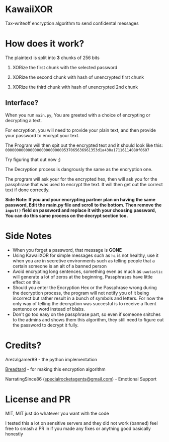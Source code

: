 # KawaiiXOR
Tax-writeoff encryption algorithm to send confidental messages


# How does it work?
The plaintext is split into __3__ chunks of 256 bits

1. XORize the first chunk with the selected password

2. XORize the second chunk with hash of unencrypted first chunk

3. XORize the third chunk with hash of unencrypted 2nd chunk

## Interface?

When you run `main.py`, You are greeted with a choice of encrypting or decrypting a text.

For encryption, you will need to provide your plain text, and then provide your password to encrypt your text.

The Program will then spit out the encrypted text and it should look like this:
```00000000000000000000000000537065636961353d1a430a17116114080f0607```

Try figuring that out now ;)

The Decryption process is dangrously the same as the encryption one.

The program will ask your for the encrypted hex, then will ask you for the passphrase that was used to encrypt the text. It will then get out the correct text if done correctly.

**Side Note: If you and your encrypting partner plan on having the same password, Edit the main.py file and scroll to the bottom. Then remove the `input()` field on password and replace it with your choosing password, You can do this same process on the decrypt section too.**

# Side Notes
- When you forget a password, that message is **GONE**
- Using KawaiiXOR for simple messages such as `hi` is not healthy, use it when you are in secretive environments such as telling people that a certain someone is an alt of a banned person
- Avoid encrypting long sentences, something even as much as `uwutastic` will generate a lot of zeros at the beginning, Passphrases have little effect on this
- Should you enter the Encryption Hex or the Passphrase wrong during the decryption process, the program will not notify you of it being incorrect but rather result in a bunch of symbols and letters. For now the only way of telling the decryption was succesful is to receive a fluent sentence or word instead of blabs.
- Don't go too easy on the passphrase part, so even if someone snitches to the admins and shows them this algorithm, they still need to figure out the password to decrypt it fully.

# Credits?

Arezalgamer89 - the python implementation

[Breadtard](https://github.com/breadtard) - for making this encryption algorithm

NarratingSince86 (specialrocketagents@gmail.com) - Emotional Support

# License and PR
MIT, MIT just do whatever you want with the code

I tested this a lot on sensitive servers and they did not work (banned)
feel free to smash a PR in if you made any fixes or anything good basically honestly
